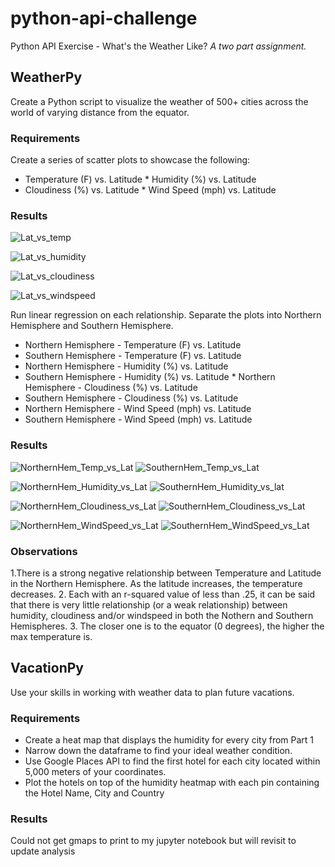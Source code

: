 # python-api-challenge
Python API Exercise - What's the Weather Like?
<i>A two part assignment.</i>

## WeatherPy
Create a Python script to visualize the weather of 500+ cities across the world of varying distance from the equator.

### Requirements
Create a series of scatter plots to showcase the following:
* Temperature (F) vs. Latitude
* Humidity (%) vs. Latitude
* Cloudiness (%) vs. Latitude
* Wind Speed (mph) vs. Latitude

### Results
![Lat_vs_temp](https://user-images.githubusercontent.com/22499952/116168127-c1839800-a6cf-11eb-9717-fe6abde97073.png)

![Lat_vs_humidity](https://user-images.githubusercontent.com/22499952/116168143-c9dbd300-a6cf-11eb-9a7b-fadeaaa587f6.png)

![Lat_vs_cloudiness](https://user-images.githubusercontent.com/22499952/116168134-c47e8880-a6cf-11eb-96ee-da9494510c19.png)

![Lat_vs_windspeed](https://user-images.githubusercontent.com/22499952/116168155-cf391d80-a6cf-11eb-94d8-30289e4abeac.png)

Run linear regression on each relationship. Separate the plots into Northern Hemisphere and Southern Hemisphere.
* Northern Hemisphere - Temperature (F) vs. Latitude
* Southern Hemisphere - Temperature (F) vs. Latitude
* Northern Hemisphere - Humidity (%) vs. Latitude
* Southern Hemisphere - Humidity (%) vs. Latitude
* Northern Hemisphere - Cloudiness (%) vs. Latitude
* Southern Hemisphere - Cloudiness (%) vs. Latitude
* Northern Hemisphere - Wind Speed (mph) vs. Latitude
* Southern Hemisphere - Wind Speed (mph) vs. Latitude

### Results
![NorthernHem_Temp_vs_Lat](https://user-images.githubusercontent.com/22499952/116168483-7ae26d80-a6d0-11eb-9f13-7cf00cb85ecc.png)
![SouthernHem_Temp_vs_Lat](https://user-images.githubusercontent.com/22499952/116168501-89c92000-a6d0-11eb-9b04-65a80cc658db.png)

![NorthernHem_Humidity_vs_Lat](https://user-images.githubusercontent.com/22499952/116168507-8e8dd400-a6d0-11eb-9306-db6e532a2e92.png)
![SouthernHem_Humidity_vs_lat](https://user-images.githubusercontent.com/22499952/116168511-90f02e00-a6d0-11eb-809d-42f56102d882.png)

![NorthernHem_Cloudiness_vs_Lat](https://user-images.githubusercontent.com/22499952/116168521-96e60f00-a6d0-11eb-9466-0bbbda768b39.png)
![SouthernHem_Cloudiness_vs_Lat](https://user-images.githubusercontent.com/22499952/116168529-9b122c80-a6d0-11eb-9323-dc9ac16dcce5.png)

![NorthernHem_WindSpeed_vs_Lat](https://user-images.githubusercontent.com/22499952/116168539-a1a0a400-a6d0-11eb-9375-e40e647bc2ec.png)
![SouthernHem_WindSpeed_vs_Lat](https://user-images.githubusercontent.com/22499952/116168544-a5342b00-a6d0-11eb-82c0-4660e486b873.png)

### Observations
1.There is a strong negative relationship between Temperature and Latitude in the Northern Hemisphere. As the latitude increases, the temperature decreases.
2. Each with an r-squared value of less than .25, it can be said that there is very little relationship (or a weak relationship) between humidity, cloudiness and/or windspeed in both the Nothern and Southern Hemispheres.
3. The closer one is to the equator (0 degrees), the higher the max temperature is.

## VacationPy
Use your skills in working with weather data to plan future vacations.

### Requirements
* Create a heat map that displays the humidity for every city from Part 1
* Narrow down the dataframe to find your ideal weather condition.
* Use Google Places API to find the first hotel for each city located within 5,000 meters of your coordinates.
* Plot the hotels on top of the humidity heatmap with each pin containing the Hotel Name, City and Country

### Results
Could not get gmaps to print to my jupyter notebook but will revisit to update analysis

